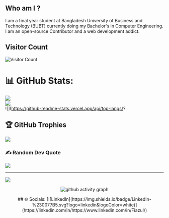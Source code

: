 ## Who am I ?
I am a final year student at Bangladesh University of Business and Technology (BUBT) currently doing my Bachelor's in Computer Engineering. 
I am an open-source Contributor and a web development addict.

<!--
**Fiazul/Fiazul** is a ✨ _special_ ✨ repository because its `README.md` (this file) appears on your GitHub profile.

Here are some ideas to get you started:

- 🔭 I’m currently working on ...
- 🌱 I’m currently learning ...
- 👯 I’m looking to collaborate on ...
- 🤔 I’m looking for help with ...
- 💬 Ask me about ...
- 📫 How to reach me: ...
- 😄 Pronouns: ...
- ⚡ Fun fact: ...
-->
## Visitor Count
![Visitor Count](https://profile-counter.glitch.me/Fiazul/count.svg)

# 📊 GitHub Stats:
![](https://github-readme-stats.vercel.app/api?username=Fiazul&theme=gotham&hide_border=false&include_all_commits=false&count_private=false)<br/>
![](https://github-readme-streak-stats.herokuapp.com/?user=Fiazul&theme=gotham&hide_border=false)<br/>
![](https://github-readme-stats.vercel.app/api/top-langs/?

## 🏆 GitHub Trophies
[![](https://github-profile-trophy.vercel.app/?username=Fiazul&theme=dracula&no-frame=true&no-bg=false&margin-w=4)](https://github.com/Fiazul/A-tic-tac-toe-game-with-python-tkinter-and-minmax-algorithm)

### ✍️ Random Dev Quote
![](https://quotes-github-readme.vercel.app/api?type=horizontal&theme=radical)

---
[![](https://visitcount.itsvg.in/api?id=Fiazul&icon=0&color=0)](https://visitcount.itsvg.in)

<!-- Proudly created with GPRM ( https://gprm.itsvg.in ) -->
 
 <div align="center">
     
     
![github activity graph](https://activity-graph.herokuapp.com/graph?username=Fiazul&theme=dracula&layout=compact&title_color=FF69B4&hide_border=true&area=true)
</div>
 
<div align="center">
## 🌐 Socials:
[![LinkedIn](https://img.shields.io/badge/LinkedIn-%230077B5.svg?logo=linkedin&logoColor=white)](https://linkedin.com/in/https://www.linkedin.com/in/Fiazul/)
